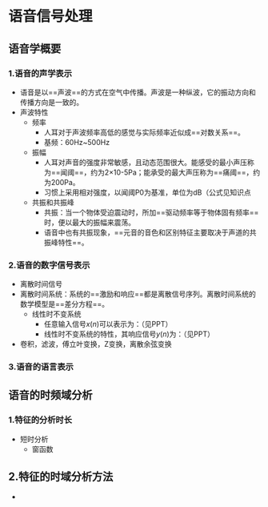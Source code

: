 # 语音信号处理

## 语音学概要

### 1.语音的声学表示

- 语音是以==声波==的方式在空气中传播。声波是一种纵波，它的振动方向和传播方向是一致的。
- 声波特性
  - 频率
    - 人耳对于声波频率高低的感觉与实际频率近似成==对数关系==。
    - 基频：60Hz~500Hz    
  - 振幅
    - 人耳对声音的强度非常敏感，且动态范围很大。能感受的最小声压称为==闻阈==，约为2×10-5Pa；能承受的最大声压称为==痛阈==，约为200Pa。
    - 习惯上采用相对强度，以闻阈P0为基准，单位为dB（公式见知识点
  - 共振和共振峰
    - 共振：当一个物体受迫震动时，所加==驱动频率等于物体固有频率==时，便以最大的振幅来震荡。
    - 语音中也有共振现象，==元音的音色和区别特征主要取决于声道的共振峰特性==。

### 2.语音的数字信号表示

- 离散时间信号
- 离散时间系统：系统的==激励和响应==都是离散信号序列。离散时间系统的数学模型是==差分方程==。
  - 线性时不变系统
    - 任意输入信号*x*(*n*)可以表示为：（见PPT）
    - 线性时不变系统的特性，其响应信号*y*(*n*)为：（见PPT）
- 卷积，滤波，傅立叶变换，Z变换，离散余弦变换

### 3.语音的语言表示

## 语音的时频域分析

### 1.特征的分析时长

- 短时分析
  - 窗函数

## 2.特征的时域分析方法

- 